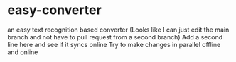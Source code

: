 # easy-converter
an easy text recognition based converter
(Looks like I can just edit the main branch and not have to pull request from a second branch)
Add a second line here and see if it syncs online
Try to make changes in parallel offline and online

